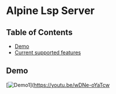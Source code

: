 # Alpine Lsp Server

## Table of Contents

- [Demo](#Demo)
- [Current supported features](#SupportedFeature)
## Demo

[![Demo1](https://dvschulen-my.sharepoint.com/:i:/g/personal/woelflenico_dv-schulen_de/EZ091NAFF8ZImaaYUZtDml4BX88e2zWhdZ6pDRQ_bk_Gwg?e=e8bACr)](https://youtu.be/wDNe-oYaTcw
